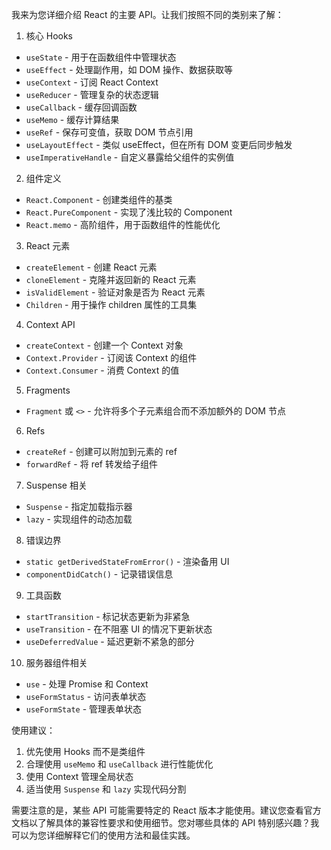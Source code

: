 我来为您详细介绍 React 的主要 API。让我们按照不同的类别来了解：

1. 核心 Hooks

- `useState` - 用于在函数组件中管理状态
- `useEffect` - 处理副作用，如 DOM 操作、数据获取等
- `useContext` - 订阅 React Context
- `useReducer` - 管理复杂的状态逻辑
- `useCallback` - 缓存回调函数
- `useMemo` - 缓存计算结果
- `useRef` - 保存可变值，获取 DOM 节点引用
- `useLayoutEffect` - 类似 useEffect，但在所有 DOM 变更后同步触发
- `useImperativeHandle` - 自定义暴露给父组件的实例值

2. 组件定义

- `React.Component` - 创建类组件的基类
- `React.PureComponent` - 实现了浅比较的 Component
- `React.memo` - 高阶组件，用于函数组件的性能优化

3. React 元素

- `createElement` - 创建 React 元素
- `cloneElement` - 克隆并返回新的 React 元素
- `isValidElement` - 验证对象是否为 React 元素
- `Children` - 用于操作 children 属性的工具集

4. Context API

- `createContext` - 创建一个 Context 对象
- `Context.Provider` - 订阅该 Context 的组件
- `Context.Consumer` - 消费 Context 的值

5. Fragments

- `Fragment` 或 `<>` - 允许将多个子元素组合而不添加额外的 DOM 节点

6. Refs

- `createRef` - 创建可以附加到元素的 ref
- `forwardRef` - 将 ref 转发给子组件

7. Suspense 相关

- `Suspense` - 指定加载指示器
- `lazy` - 实现组件的动态加载

8. 错误边界

- `static getDerivedStateFromError()` - 渲染备用 UI
- `componentDidCatch()` - 记录错误信息

9. 工具函数

- `startTransition` - 标记状态更新为非紧急
- `useTransition` - 在不阻塞 UI 的情况下更新状态
- `useDeferredValue` - 延迟更新不紧急的部分

10. 服务器组件相关

- `use` - 处理 Promise 和 Context
- `useFormStatus` - 访问表单状态
- `useFormState` - 管理表单状态

使用建议：
1. 优先使用 Hooks 而不是类组件
2. 合理使用 `useMemo` 和 `useCallback` 进行性能优化
3. 使用 Context 管理全局状态
4. 适当使用 `Suspense` 和 `lazy` 实现代码分割

需要注意的是，某些 API 可能需要特定的 React 版本才能使用。建议您查看官方文档以了解具体的兼容性要求和使用细节。您对哪些具体的 API 特别感兴趣？我可以为您详细解释它们的使用方法和最佳实践。

